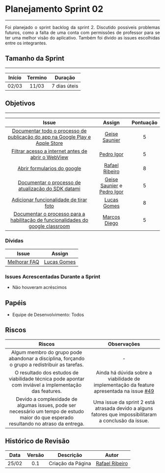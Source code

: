 # Planejamento Sprint 02

---

<p align="justify">Foi planejado o sprint backlog da sprint 2. Discutido possiveis problemas futuros, como a falta de uma conta com permissões de professor para se ter uma melhor visão do aplicativo. Também foi divido as issues escolhidas entre os integrantes.</p>

## Tamanho da Sprint

---

Início | Termino | Duração |
:-----:|:-------:|:-------:| 
02/03  |11/03    |7 dias úteis|

## Objetivos

---

Issue | Assign | Pontuação |
:----:|:------:|:---------:|
[Documentar todo o processo de publicação do app na Google Play e Apple Store](https://github.com/GCES-Escola-em-Casa-2020-2/wiki/issues/6)| [Geise Saunier](https://github.com/GeiseSaunier) | 5 |
[Filtrar acesso a internet antes de abrir o WebView](https://github.com/GCES-Escola-em-Casa-2020-2/wiki/issues/5) | [Pedro Igor](https://github.com/pedroeagle) | 5 |
[Abrir formularios do google](https://github.com/Escola-em-Casa/android-escola-em-casa/issues/50) | [Rafael Ribeiro](https://github.com/rafaelflarrn) | 8 |
[Documentar o processo de atualização do SDK datami](https://github.com/Escola-em-Casa/android-escola-em-casa/issues/52) | [Geise Saunier](https://github.com/GeiseSaunier) e [Pedro Igor](https://github.com/pedroeagle) | 5 |
[Adicionar funcionalidade de tirar foto](https://github.com/Escola-em-Casa/android-escola-em-casa/issues/49) | [Lucas Gomes](https://github.com/LGomees) | 8 |
[Documentar o processo para a habilitação de funcionalidades do google classroom](https://github.com/Escola-em-Casa/android-escola-em-casa/issues/53) | [Marcos Diego](https://github.com/marcosdsg) | 5 |

### Dívidas

Issue | Assign |
:----:|:------:|
[Melhorar FAQ](https://github.com/GCES-Escola-em-Casa-2020-2/wiki/issues/3) | [Lucas Gomes](https://github.com/LGomees) |

### Issues Acrescentadas Durante a Sprint

- Não houveram acréscimos

## Papéis

- Equipe de Desenvolvimento: Todos

## Riscos

Riscos | Observações  |
:-----:|:------------:|
Algum membro do grupo pode abandonar a disciplina, forçando o grupo a redistribuir as tarefas. | - |
O resultado dos estudos de viabilidade técnica pode apontar com inviável a implementação das features. | Ainda há dúvida sobre a viabilidade de implementação da feature apresentada na issue [#49](https://github.com/Escola-em-Casa/android-escola-em-casa/issues/49) |
Devido a complexidade de algumas issues, pode ser necessário um tempo de estudo maior do que esperado resultando no atraso da entrega. | Uma issue da sprint 2 está atrasada devido a alguns fatores que impossibilitaram a conclusão da issue. |

## Histórico de Revisão

Data | Versão | Descrição | Autor |
:---:|:------:|-----------|-------|
25/02|0.1 | Criação da Página | [Rafael Ribeiro](https://github.com/rafaelflarrn) |